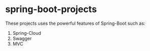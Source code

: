 # spring-boot-projects
These projects uses the powerful features of Spring-Boot such as:
  1) Spring-Cloud
  2) Swagger
  3) MVC
